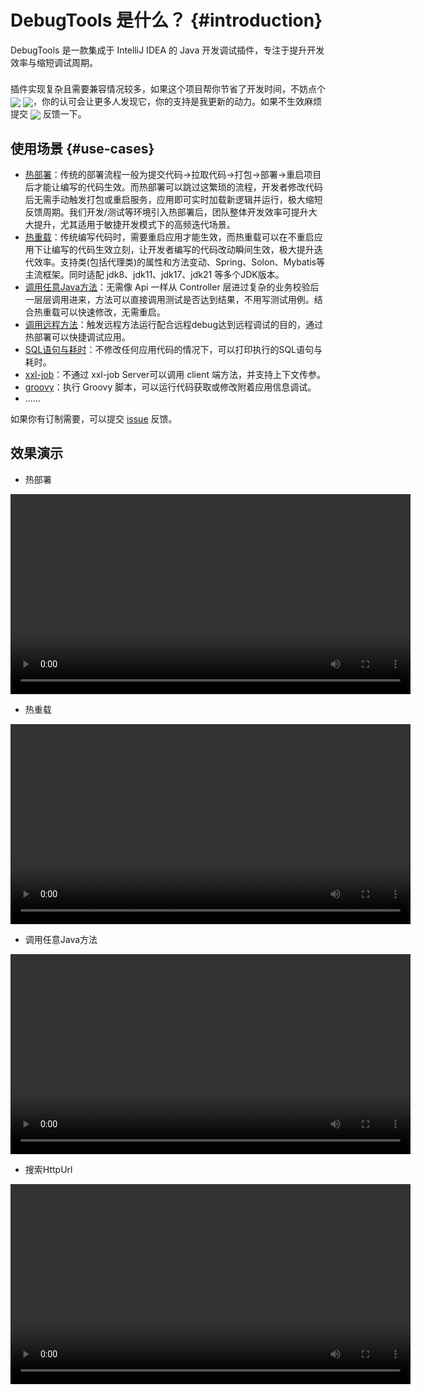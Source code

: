 
# DebugTools 是什么？ {#introduction}

DebugTools 是一款集成于 IntelliJ IDEA 的 Java 开发调试插件，专注于提升开发效率与缩短调试周期。

<div class="tip custom-block" style="padding-top: 8px">
插件实现复杂且需要兼容情况较多，如果这个项目帮你节省了开发时间，不妨点个 <a target="_blank" href="https://github.com/java-hot-deploy/debug-tools"><img src="https://img.shields.io/github/stars/java-hot-deploy/debug-tools?style=flat&logo=GitHub" style="display: inline-block; vertical-align: middle;" /></a> <a target="_blank" href="https://gitee.com/future94/debug-tools"><img src="https://gitee.com/future94/debug-tools/badge/star.svg?theme=dark" style="display: inline-block; vertical-align: middle;" /></a>，你的认可会让更多人发现它，你的支持是我更新的动力。如果不生效麻烦提交 <a target="_blank" href="https://github.com/java-hot-deploy/debug-tools/issues"><img src="https://img.shields.io/github/issues-closed/java-hot-deploy/debug-tools?style=flat&logo=github" style="display: inline-block; vertical-align: middle;" /></a> 反馈一下。
</div>

## 使用场景 {#use-cases}

- [热部署](hot-deploy)：传统的部署流程一般为提交代码->拉取代码->打包->部署->重启项目后才能让编写的代码生效。而热部署可以跳过这繁琐的流程，开发者修改代码后无需手动触发打包或重启服务，应用即可实时加载新逻辑并运行，极大缩短反馈周期。我们开发/测试等环境引入热部署后，团队整体开发效率可提升大大提升，尤其适用于敏捷开发模式下的高频迭代场景。
- [热重载](hot-reload)：传统编写代码时，需要重启应用才能生效，而热重载可以在不重启应用下让编写的代码生效立刻，让开发者编写的代码改动瞬间生效，极大提升迭代效率。支持类(包括代理类)的属性和方法变动、Spring、Solon、Mybatis等主流框架。同时适配 jdk8、jdk11、jdk17、jdk21 等多个JDK版本。
- [调用任意Java方法](attach-local)：无需像 Api 一样从 Controller 层进过复杂的业务校验后一层层调用进来，方法可以直接调用测试是否达到结果，不用写测试用例。结合热重载可以快速修改，无需重启。
- [调用远程方法](attach-remote)：触发远程方法运行配合远程debug达到远程调试的目的，通过热部署可以快捷调试应用。
- [SQL语句与耗时](sql)：不修改任何应用代码的情况下，可以打印执行的SQL语句与耗时。
- [xxl-job](xxl-job)：不通过 xxl-job Server可以调用 client 端方法，并支持上下文传参。
- [groovy](groovy-execute)：执行 Groovy 脚本，可以运行代码获取或修改附着应用信息调试。
- ......

如果你有订制需要，可以提交 [issue](https://github.com/java-hot-deploy/debug-tools/issues) 反馈。

## 效果演示

- 热部署

<video controls width="640">
  <source src="https://download.debug-tools.cc/mp4/hot_deploy.mp4" type="video/mp4">https://download.debug-tools.cc/mp4/hot_deploy.mp4
</video>

- 热重载

<video controls width="640">
  <source src="https://download.debug-tools.cc/mp4/hot_reload.mp4" type="video/mp4">https://download.debug-tools.cc/mp4/hot_reload.mp4
</video>

- 调用任意Java方法

<video controls width="640">
  <source src="https://download.debug-tools.cc/mp4/quick_debug.mp4" type="video/mp4">https://download.debug-tools.cc/mp4/quick_debug.mp4
</video>

- 搜索HttpUrl

<video controls width="640">
  <source src="https://download.debug-tools.cc/mp4/search_url.mp4" type="video/mp4">https://download.debug-tools.cc/mp4/search_url.mp4
</video>
